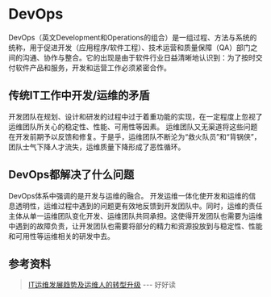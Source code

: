 # DevOps

DevOps（英文Development和Operations的组合）是一组过程、方法与系统的统称，用于促进开发（应用程序/软件工程）、技术运营和质量保障（QA）部门之间的沟通、协作与整合。它的出现是由于软件行业日益清晰地认识到：为了按时交付软件产品和服务，开发和运营工作必须紧密合作。

## 传统IT工作中开发/运维的矛盾

开发团队在规划、设计和研发的过程中过于着重功能的实现，在一定程度上忽视了运维团队所关心的稳定性、性能、可用性等因素。
运维团队又无渠道将这些问题在开发前期予以反馈和修复。于是乎，运维团队不断沦为“救火队员”和“背锅侠”，团队士气下降人才流失，运维质量下降形成了恶性循环。

## DevOps都解决了什么问题

DevOps体系中强调的是开发与运维的融合。
开发运维一体化使开发和运维的信息透明性，运维过程中遇到的问题更有效地反馈到开发团队中。同时，运维的责任主体从单一运维团队变化开发、运维团队共同承担。这使得开发团队也需要为运维中遇到的故障负责，让开发团队也需要将部分的精力和资源投放到与稳定性、性能和可用性等运维相关的研发中去。

## 参考资料

> [IT运维发展趋势及运维人的转型升级](https://www.sohu.com/a/259634585_411876) --- 好好读
